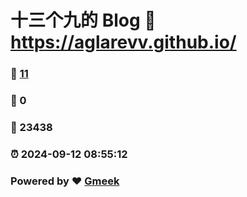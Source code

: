 # 十三个九的 Blog :link: https://aglarevv.github.io/ 
### :page_facing_up: [11](https://aglarevv.github.io//tag.html) 
### :speech_balloon: 0 
### :hibiscus: 23438 
### :alarm_clock: 2024-09-12 08:55:12 
### Powered by :heart: [Gmeek](https://github.com/Meekdai/Gmeek)
